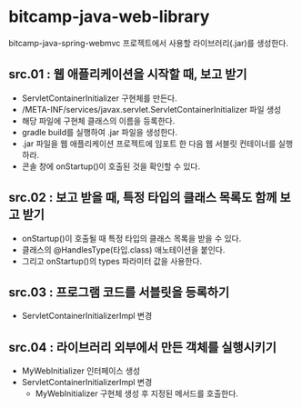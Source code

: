 # bitcamp-java-web-library
bitcamp-java-spring-webmvc 프로젝트에서 사용할 라이브러리(.jar)를 생성한다.

## src.01 : 웹 애플리케이션을 시작할 때, 보고 받기

- ServletContainerInitializer 구현체를 만든다.
- /META-INF/services/javax.servlet.ServletContainerInitializer 파일 생성
- 해당 파일에 구현체 클래스의 이름을 등록한다.
- gradle build를 실행하여 .jar 파일을 생성한다.
- .jar 파일을 웹 애플리케이션 프로젝트에 임포트 한 다음 웹 서블릿 컨테이너를 실행하라.
- 콘솔 창에 onStartup()이 호출된 것을 확인할 수 있다.

## src.02 : 보고 받을 때, 특정 타입의 클래스 목록도 함께 보고 받기

- onStartup()이 호출될 때 특정 타입의 클래스 목록을 받을 수 있다.
- 클래스의 @HandlesType(타입.class) 애노테이션을 붙인다.
- 그리고 onStartup()의 types 파라미터 값을 사용한다.

## src.03 : 프로그램 코드를 서블릿을 등록하기

- ServletContainerInitializerImpl 변경

## src.04 : 라이브러리 외부에서 만든 객체를 실행시키기

- MyWebInitializer 인터페이스 생성
- ServletContainerInitializerImpl 변경
  - MyWebInitializer 구현체 생성 후 지정된 메서드를 호출한다.
